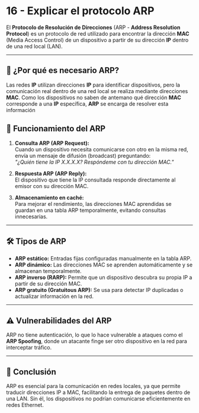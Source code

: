 # 16 - Explicar el protocolo ARP  

El **Protocolo de Resolución de Direcciones** (ARP - **Address Resolution Protocol**) es un protocolo de red utilizado para encontrar la dirección **MAC** (Media Access Control) de un dispositivo a partir de su dirección **IP** dentro de una red local (LAN).  

---

## 📌 ¿Por qué es necesario ARP?  
Las redes **IP** utilizan direcciones **IP** para identificar dispositivos, pero la comunicación real dentro de una red local se realiza mediante direcciones **MAC**. Como los dispositivos no saben de antemano qué dirección **MAC** corresponde a una **IP** específica, **ARP** se encarga de resolver esta información

## 🔄 Funcionamiento del ARP

1. **Consulta ARP (ARP Request):**  
   Cuando un dispositivo necesita comunicarse con otro en la misma red, envía un mensaje de difusión (broadcast) preguntando:  
   *"¿Quién tiene la IP X.X.X.X? Respóndeme con tu dirección MAC."*

2. **Respuesta ARP (ARP Reply):**  
   El dispositivo que tiene la IP consultada responde directamente al emisor con su dirección MAC.

3. **Almacenamiento en caché:**  
   Para mejorar el rendimiento, las direcciones MAC aprendidas se guardan en una tabla ARP temporalmente, evitando consultas innecesarias.

---

## 🛠 Tipos de ARP

- **ARP estático:** Entradas fijas configuradas manualmente en la tabla ARP.
- **ARP dinámico:** Las direcciones MAC se aprenden automáticamente y se almacenan temporalmente.
- **ARP inverso (RARP):** Permite que un dispositivo descubra su propia IP a partir de su dirección MAC.
- **ARP gratuito (Gratuitous ARP):** Se usa para detectar IP duplicadas o actualizar información en la red.

---

## ⚠ Vulnerabilidades del ARP

ARP no tiene autenticación, lo que lo hace vulnerable a ataques como el **ARP Spoofing**, donde un atacante finge ser otro dispositivo en la red para interceptar tráfico.

---

## 📌 Conclusión

ARP es esencial para la comunicación en redes locales, ya que permite traducir direcciones IP a MAC, facilitando la entrega de paquetes dentro de una LAN. Sin él, los dispositivos no podrían comunicarse eficientemente en redes Ethernet.

